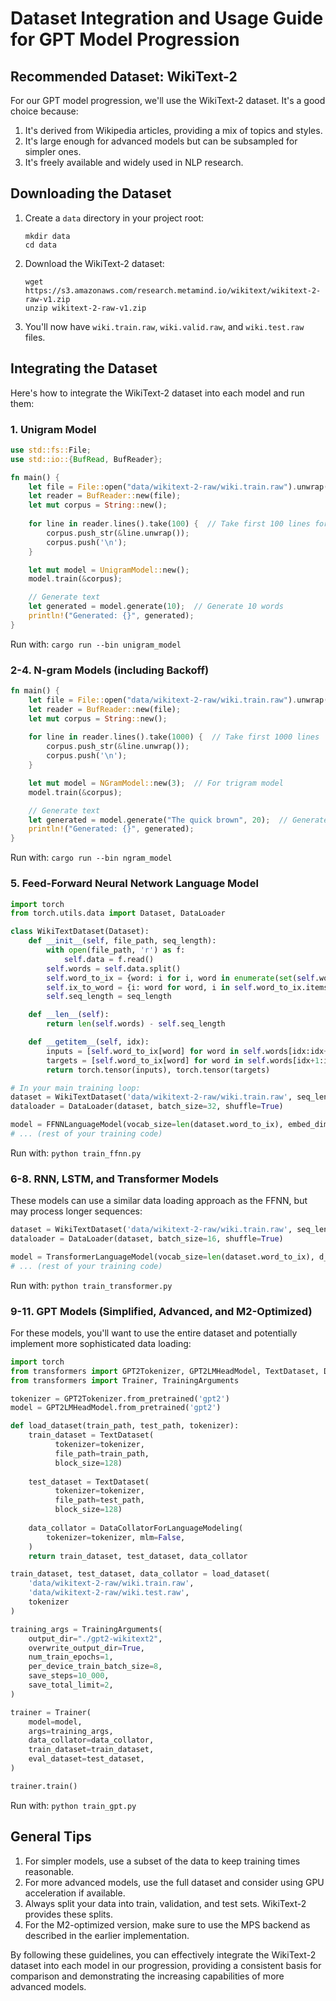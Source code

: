 # Dataset Integration and Usage Guide for GPT Model Progression

## Recommended Dataset: WikiText-2

For our GPT model progression, we'll use the WikiText-2 dataset. It's a good choice because:

1. It's derived from Wikipedia articles, providing a mix of topics and styles.
2. It's large enough for advanced models but can be subsampled for simpler ones.
3. It's freely available and widely used in NLP research.

## Downloading the Dataset

1. Create a `data` directory in your project root:
   ```
   mkdir data
   cd data
   ```

2. Download the WikiText-2 dataset:
   ```
   wget https://s3.amazonaws.com/research.metamind.io/wikitext/wikitext-2-raw-v1.zip
   unzip wikitext-2-raw-v1.zip
   ```

3. You'll now have `wiki.train.raw`, `wiki.valid.raw`, and `wiki.test.raw` files.

## Integrating the Dataset

Here's how to integrate the WikiText-2 dataset into each model and run them:

### 1. Unigram Model

```rust
use std::fs::File;
use std::io::{BufRead, BufReader};

fn main() {
    let file = File::open("data/wikitext-2-raw/wiki.train.raw").unwrap();
    let reader = BufReader::new(file);
    let mut corpus = String::new();
    
    for line in reader.lines().take(100) {  // Take first 100 lines for simplicity
        corpus.push_str(&line.unwrap());
        corpus.push('\n');
    }

    let mut model = UnigramModel::new();
    model.train(&corpus);

    // Generate text
    let generated = model.generate(10);  // Generate 10 words
    println!("Generated: {}", generated);
}
```

Run with: `cargo run --bin unigram_model`

### 2-4. N-gram Models (including Backoff)

```rust
fn main() {
    let file = File::open("data/wikitext-2-raw/wiki.train.raw").unwrap();
    let reader = BufReader::new(file);
    let mut corpus = String::new();
    
    for line in reader.lines().take(1000) {  // Take first 1000 lines
        corpus.push_str(&line.unwrap());
        corpus.push('\n');
    }

    let mut model = NGramModel::new(3);  // For trigram model
    model.train(&corpus);

    // Generate text
    let generated = model.generate("The quick brown", 20);  // Generate 20 words
    println!("Generated: {}", generated);
}
```

Run with: `cargo run --bin ngram_model`

### 5. Feed-Forward Neural Network Language Model

```python
import torch
from torch.utils.data import Dataset, DataLoader

class WikiTextDataset(Dataset):
    def __init__(self, file_path, seq_length):
        with open(file_path, 'r') as f:
            self.data = f.read()
        self.words = self.data.split()
        self.word_to_ix = {word: i for i, word in enumerate(set(self.words))}
        self.ix_to_word = {i: word for word, i in self.word_to_ix.items()}
        self.seq_length = seq_length

    def __len__(self):
        return len(self.words) - self.seq_length

    def __getitem__(self, idx):
        inputs = [self.word_to_ix[word] for word in self.words[idx:idx+self.seq_length]]
        targets = [self.word_to_ix[word] for word in self.words[idx+1:idx+self.seq_length+1]]
        return torch.tensor(inputs), torch.tensor(targets)

# In your main training loop:
dataset = WikiTextDataset('data/wikitext-2-raw/wiki.train.raw', seq_length=10)
dataloader = DataLoader(dataset, batch_size=32, shuffle=True)

model = FFNNLanguageModel(vocab_size=len(dataset.word_to_ix), embed_dim=128, hidden_dim=256)
# ... (rest of your training code)
```

Run with: `python train_ffnn.py`

### 6-8. RNN, LSTM, and Transformer Models

These models can use a similar data loading approach as the FFNN, but may process longer sequences:

```python
dataset = WikiTextDataset('data/wikitext-2-raw/wiki.train.raw', seq_length=50)
dataloader = DataLoader(dataset, batch_size=16, shuffle=True)

model = TransformerLanguageModel(vocab_size=len(dataset.word_to_ix), d_model=512, nhead=8, num_layers=6)
# ... (rest of your training code)
```

Run with: `python train_transformer.py`

### 9-11. GPT Models (Simplified, Advanced, and M2-Optimized)

For these models, you'll want to use the entire dataset and potentially implement more sophisticated data loading:

```python
import torch
from transformers import GPT2Tokenizer, GPT2LMHeadModel, TextDataset, DataCollatorForLanguageModeling
from transformers import Trainer, TrainingArguments

tokenizer = GPT2Tokenizer.from_pretrained('gpt2')
model = GPT2LMHeadModel.from_pretrained('gpt2')

def load_dataset(train_path, test_path, tokenizer):
    train_dataset = TextDataset(
          tokenizer=tokenizer,
          file_path=train_path,
          block_size=128)
    
    test_dataset = TextDataset(
          tokenizer=tokenizer,
          file_path=test_path,
          block_size=128)
    
    data_collator = DataCollatorForLanguageModeling(
        tokenizer=tokenizer, mlm=False,
    )
    return train_dataset, test_dataset, data_collator

train_dataset, test_dataset, data_collator = load_dataset(
    'data/wikitext-2-raw/wiki.train.raw',
    'data/wikitext-2-raw/wiki.test.raw',
    tokenizer
)

training_args = TrainingArguments(
    output_dir="./gpt2-wikitext2",
    overwrite_output_dir=True,
    num_train_epochs=1,
    per_device_train_batch_size=8,
    save_steps=10_000,
    save_total_limit=2,
)

trainer = Trainer(
    model=model,
    args=training_args,
    data_collator=data_collator,
    train_dataset=train_dataset,
    eval_dataset=test_dataset,
)

trainer.train()
```

Run with: `python train_gpt.py`

## General Tips

1. For simpler models, use a subset of the data to keep training times reasonable.
2. For more advanced models, use the full dataset and consider using GPU acceleration if available.
3. Always split your data into train, validation, and test sets. WikiText-2 provides these splits.
4. For the M2-optimized version, make sure to use the MPS backend as described in the earlier implementation.

By following these guidelines, you can effectively integrate the WikiText-2 dataset into each model in our progression, providing a consistent basis for comparison and demonstrating the increasing capabilities of more advanced models.